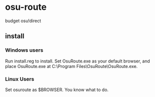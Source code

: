 # osu-route
budget osu!direct

## install

### Windows users

Run install.reg to install. Set OsuRoute.exe as your default browser, and place OsuRoute.exe at C:\Program Files\OsuRoute\OsuRoute.exe.

### Linux Users

Set osuroute as $BROWSER. You know what to do.
